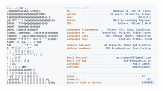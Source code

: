 <picture>
  <source srcset="https://raw.githubusercontent.com/mmazinjameel/mmazinjameel/main/dark_mode.svg?v=1757074740" media="(prefers-color-scheme: dark)">
  <img src="https://raw.githubusercontent.com/mmazinjameel/mmazinjameel/main/light_mode.svg?v=1757074740">
</picture>
